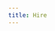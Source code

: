 ```yaml
---
title: Hire
---
```

<!-- We need to leave this here to force the hire/list.html template to render. -->
